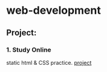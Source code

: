 # web-development

## Project:

### 1. Study Online
static html & CSS practice.
[project](https://github.com/LiLeaf/web-development/tree/main/front-end/Study%20Online)<br>
